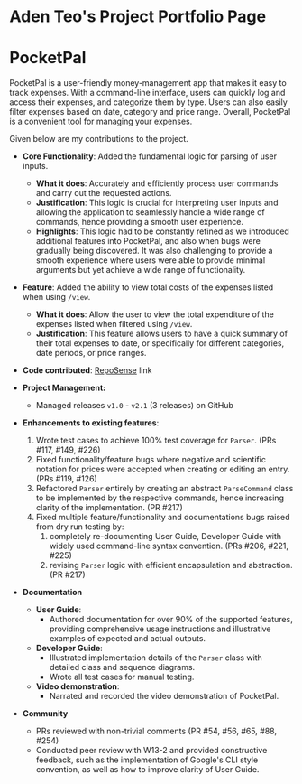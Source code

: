 # Aden Teo's Project Portfolio Page

# PocketPal

PocketPal is a user-friendly money-management app that makes it easy to track expenses. With a command-line interface,
users can quickly log and access their expenses, and categorize them by type. Users can also easily filter expenses
based on date, category and price range. Overall, PocketPal is a convenient tool for managing your expenses.

Given below are my contributions to the project.

- **Core Functionality**: Added the fundamental logic for parsing of user inputs.
    - **What it does**: Accurately and efficiently process user commands and carry out the requested actions.
    - **Justification**: This logic is crucial for interpreting user inputs and allowing the application to seamlessly
      handle a wide range of commands, hence providing a smooth user experience.
    - **Highlights**: This logic had to be constantly refined as we introduced additional features into PocketPal, and
      also when bugs were gradually being discovered. It was also challenging to provide a smooth experience where users
      were able to provide minimal arguments but yet achieve a wide range of functionality.
- **Feature**: Added the ability to view total costs of the expenses listed when using `/view`.
    - **What it does**: Allow the user to view the total expenditure of the expenses listed when filtered using `/view`.
    - **Justification**: This feature allows users to have a quick summary of their total expenses to date, or
      specifically for different categories, date periods, or price ranges.


- **Code contributed**: [RepoSense](https://nus-cs2113-ay2223s2.github.io/tp-dashboard/?search=adenteo) link

- **Project Management:**
    - Managed releases `v1.0` - `v2.1` (3 releases) on GitHub

- **Enhancements to existing features**:
    1. Wrote test cases to achieve 100% test coverage for `Parser`. (PRs #117, #149, #226)
    2. Fixed functionality/feature bugs where negative and scientific notation for prices were accepted when creating or
       editing an entry. (PRs #119, #126)
    3. Refactored `Parser` entirely by creating an abstract `ParseCommand` class to be implemented by the respective
       commands, hence increasing clarity of the implementation. (PR #217)
    4. Fixed multiple feature/functionality and documentations bugs raised from dry run testing by:
        1. completely re-documenting User Guide, Developer Guide with widely used command-line syntax convention. (PRs
           #206, #221, #225)
        2. revising `Parser` logic with efficient encapsulation and abstraction. (PR #217)
- **Documentation**
    - **User Guide**:
        + Authored documentation for over 90% of the supported features, providing comprehensive usage instructions and
          illustrative examples of expected and actual outputs.
    - **Developer Guide**:
        + Illustrated implementation details of the `Parser` class with detailed class and sequence diagrams.
        + Wrote all test cases for manual testing.
    - **Video demonstration**:
        + Narrated and recorded the video demonstration of PocketPal.

- **Community**
    - PRs reviewed with non-trivial comments (PR #54, #56, #65, #88, #254)
    - Conducted peer review with W13-2 and provided constructive feedback, such as the implementation of Google's
      CLI style convention, as well as how to improve clarity of User Guide.